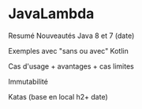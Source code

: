 # JavaLambda

Resumé Nouveautés Java 8 et 7 (date) 
 
Exemples avec "sans ou avec" 
Kotlin 
 
Cas d'usage + avantages + cas limites 
 
Immutabilité 
 
Katas (base en local h2+ date)
